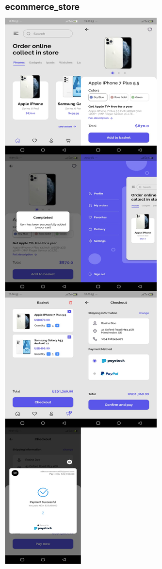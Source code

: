# ecommerce_store


<img src="assets/icon/image7.jpeg" align="left" height="450" width="250" >
<img src="assets/icon/image5.jpeg" align="left" height="450" width="250" >
<img src="assets/icon/image4.jpeg" align="left" height="450" width="250" >
<img src="assets/icon/image1.jpeg" align="left" height="450" width="250" >
<img src="assets/icon/image2.jpeg" align="left" height="450" width="250" >
<img src="assets/icon/image3.jpeg" align="left" height="450" width="250" >
<img src="assets/icon/image6.jpeg" align="left" height="450" width="250" >
